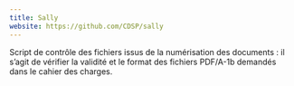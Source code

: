 ```yaml
---
title: Sally
website: https://github.com/CDSP/sally
---
```


Script de contrôle des fichiers issus de la numérisation  des documents : il s’agit de vérifier la validité et le format des fichiers PDF/A-1b demandés dans le cahier des charges.
